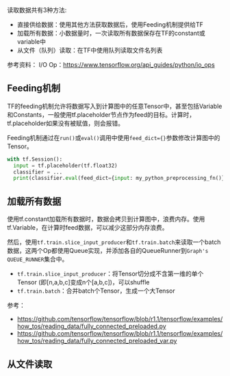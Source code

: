读取数据共有3种方法:
* 直接供给数据：使用其他方法获取数据后，使用Feeding机制提供给TF
* 加载所有数据：小数据量时，一次读取所有数据保存在TF的constant或variable中
* 从文件（队列）读取：在TF中使用队列读取文件名列表

参考资料：
I/O Op：https://www.tensorflow.org/api_guides/python/io_ops

## Feeding机制
TF的feeding机制允许将数据写入到计算图中的任意Tensor中，甚至包括Variable和Constants，一般使用tf.placeholder节点作为feed的目标。计算时，tf.placeholder如果没有被赋值，则会报错。

Feeding机制通过在`run()`或`eval()`调用中使用`feed_dict={}`参数修改计算图中的Tensor。

```python
with tf.Session():
  input = tf.placeholder(tf.float32)
  classifier = ...
  print(classifier.eval(feed_dict={input: my_python_preprocessing_fn()}))
```

## 加载所有数据
使用tf.constant加载所有数据时，数据会拷贝到计算图中，浪费内存。使用tf.Variable，在计算时feed数据，可以减少这部分内存浪费。

然后，使用`tf.train.slice_input_producer`和`tf.train.batch`来读取一个batch数据，这两个Op都使用Queue实现，并添加各自的QueueRunner到`Graph's QUEUE_RUNNER`集合中。
* `tf.train.slice_input_producer`：将Tensor切分成不含第一维的单个Tensor (即[n,a,b,c]变成n个[a,b,c])，可以shuffle
* `tf.train.batch`：合并batch个Tensor，生成一个大Tensor

参考：
* https://github.com/tensorflow/tensorflow/blob/r1.1/tensorflow/examples/how_tos/reading_data/fully_connected_preloaded.py
* https://github.com/tensorflow/tensorflow/blob/r1.1/tensorflow/examples/how_tos/reading_data/fully_connected_preloaded_var.py

## 从文件读取
